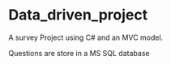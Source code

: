 # Data_driven_project

A survey Project using C# and an MVC model.

Questions are store in a MS SQL database 
